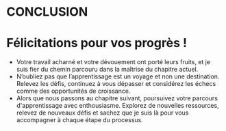 # CONCLUSION


# Félicitations pour vos progrès !

* Votre travail acharné et votre dévouement ont porté leurs fruits, et je suis fier du chemin parcouru dans la maîtrise du chapitre actuel.
* N’oubliez pas que l’apprentissage est un voyage et non une destination. Relevez les défis, continuez à vous dépasser et considérez les échecs comme des opportunités de croissance.
* Alors que nous passons au chapitre suivant, poursuivez votre parcours d'apprentissage avec enthousiasme. Explorez de nouvelles ressources, relevez de nouveaux défis et sachez que je suis là pour vous accompagner à chaque étape du processus.
